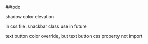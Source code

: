 ##todo

shadow color
elevation

in css file .snackbar class use in future

text button color override, but text button css property not import